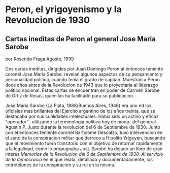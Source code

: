 # Peron, el yrigoyenismo y la Revolucion de 1930
## Cartas ineditas de Peron al general Jose Maria Sarobe

por Rosendo Fraga
Agosto, 1999

Dos cartas ineditas, dirigidas por Juan Domingo Peron al entonces teniente coronel Jose Maria Sarobe,
revelan algunos aspectos de su pensamiento y personalidad politica, cuando tenia el grado de capitan.
Muestran a Peron doce años antes de la Revolucion de 1943 que lo proyectaria al liderazgo politico nacional.
Estas cartas se encuentran en poder de Carmen Sarobe de Ortiz de Rosas, quien las ha facilitado para su publicacion.

Jose Maria Sarobe (La Plata, 1888/Buenos Aires, 1946) era uno ed los oficiales mas brillantes del Ejercito argentino de los años treinta,
que se destacaba por sus cualidades intelectuales.
Habia sido un activo y eficaz "operador" -utilizando la terminologia politica hoy de moda- del general Agustin P. Justo durante la revolucion del 6 de Septiembre de 1930.
Junto con el entonces teniente coronel Bartolome Descalzo, tuvo intervencion en el seno de la conspiracion militar que derroco a Hipolito Yrigoyen,
buscando que el movimiento fuera transitorio con el objetivo de retornar rapidamente a la legalidad, como lo propugnaba Just.
Sarobe ha dejado un libro de gran interes _Memorias de la Revolucion del 6 de Septiembre de 1930. Al servicio de la democracia_ en el que relata, detallada y documentadamente,
los entretelones de la conspiracion y su rol en la misma.

